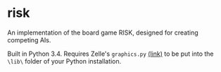 # risk

An implementation of the board game RISK, designed for creating competing AIs.

Built in Python 3.4. Requires Zelle's `graphics.py` [(link)](http://mcsp.wartburg.edu/zelle/python/graphics.py) to be put into the `\lib\` folder of your Python installation.

